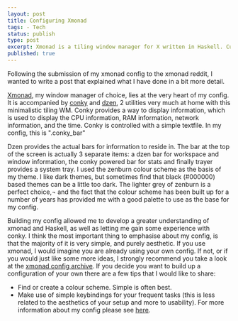 ```yaml
---
layout: post
title: Configuring Xmonad
tags: - Tech
status: publish
type: post
excerpt: Xmonad is a tiling window manager for X written in Haskell. Customisation can seem daunting, but it is definitely worth spending the time to get your config just right.
published: true
---
```


Following the submission of my xmonad config to the xmonad reddit, I wanted to write a post that explained what I have done in a bit more detail.

[Xmonad][1], my window manager of choice, lies at the very heart of my config. It is accompanied by [conky][2] and [dzen][3], 2 utilities very much at home with this minimalistic tiling WM. Conky provides a way to display information, which is used to display the CPU information, RAM information, network information, and the time. Conky is controlled with a simple textfile. In my config, this is ".conky_bar"

Dzen provides the actual bars for information to reside in. The bar at the top of the screen is actually 3 separate items: a dzen bar for workspace and window information, the conky powered bar for stats and finally trayer provides a system tray. I used the zenburn colour scheme as the basis of my theme. I like dark themes, but sometimes find that black (#000000) based themes can be a little too dark. The lighter grey of zenburn is a perfect choice,¬ and the fact that the colour scheme has been built up for a number of years has provided me with a good palette to use as the base for my config. 

Building my config allowed me to develop a greater understanding of xmonad and Haskell, as well as letting me gain some experience with conky. I think the most important thing to emphasise about my config, is that the majority of it is very simple, and purely aesthetic. If you use xmonad, I would imagine you are already using your own config. If not, or if you would just like some more ideas, I strongly recommend you take a look at the [xmonad config archive][4]. If you decide you want to build up a configuration of your own there are a few tips that I would like to share: 
*   Find or create a colour scheme. Simple is often best.
*   Make use of simple keybindings for your frequent tasks (this is less related to the aesthetics of your setup and more to usability). For more information about my config please see [here][5].

 [1]: http://www.xmonad.org
 [2]: http://conky.sourceforge.net/
 [3]: http://sites.google.com/site/gotmor/dzen
 [4]: http://haskell.org/haskellwiki/Xmonad/Config_archive
 [5]: http://www.davidbeckingsale.com/blog/projects/xmonad-config
